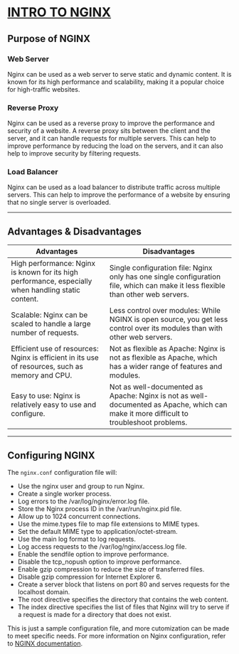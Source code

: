 # [INTRO TO NGINX](https://www.youtube.com/watch?v=JKxlsvZXG7c)

## Purpose of NGINX
### Web Server
Nginx can be used as a web server to serve static and dynamic content. It is known for its high performance and scalability, making it a popular choice for high-traffic websites.
### Reverse Proxy
Nginx can be used as a reverse proxy to improve the performance and security of a website. A reverse proxy sits between the client and the server, and it can handle requests for multiple servers. This can help to improve performance by reducing the load on the servers, and it can also help to improve security by filtering requests.
### Load Balancer
Nginx can be used as a load balancer to distribute traffic across multiple servers. This can help to improve the performance of a website by ensuring that no single server is overloaded.

---
## Advantages & Disadvantages

| Advantages                  | Disadvantages                              |
|-----------------------------|--------------------------------------------|
| High performance: Nginx is known for its high performance, especially when handling static content. | Single configuration file: Nginx only has one single configuration file, which can make it less flexible than other web servers. |
| Scalable: Nginx can be scaled to handle a large number of requests. | Less control over modules: While NGINX is open source, you get less control over its modules than with other web servers. |
| Efficient use of resources: Nginx is efficient in its use of resources, such as memory and CPU. | Not as flexible as Apache: Nginx is not as flexible as Apache, which has a wider range of features and modules. |
| Easy to use: Nginx is relatively easy to use and configure. | Not as well-documented as Apache: Nginx is not as well-documented as Apache, which can make it more difficult to troubleshoot problems. |

---
## Configuring NGINX
The `nginx.conf` configuration file will:

- Use the nginx user and group to run Nginx.
- Create a single worker process.
- Log errors to the /var/log/nginx/error.log file.
- Store the Nginx process ID in the /var/run/nginx.pid file.
- Allow up to 1024 concurrent connections.
- Use the mime.types file to map file extensions to MIME types.
- Set the default MIME type to application/octet-stream.
- Use the main log format to log requests.
- Log access requests to the /var/log/nginx/access.log file.
- Enable the sendfile option to improve performance.
- Disable the tcp_nopush option to improve performance.
- Enable gzip compression to reduce the size of transferred files.
- Disable gzip compression for Internet Explorer 6.
- Create a server block that listens on port 80 and serves requests for the localhost domain.
- The root directive specifies the directory that contains the web content.
- The index directive specifies the list of files that Nginx will try to serve if a request is made for a directory that does not exist.

This is just a sample configuration file, and more cutomization can be made to meet specific needs. For more information on Nginx configuration, refer to [NGINX documentation](https://nginx.org/en/docs/).